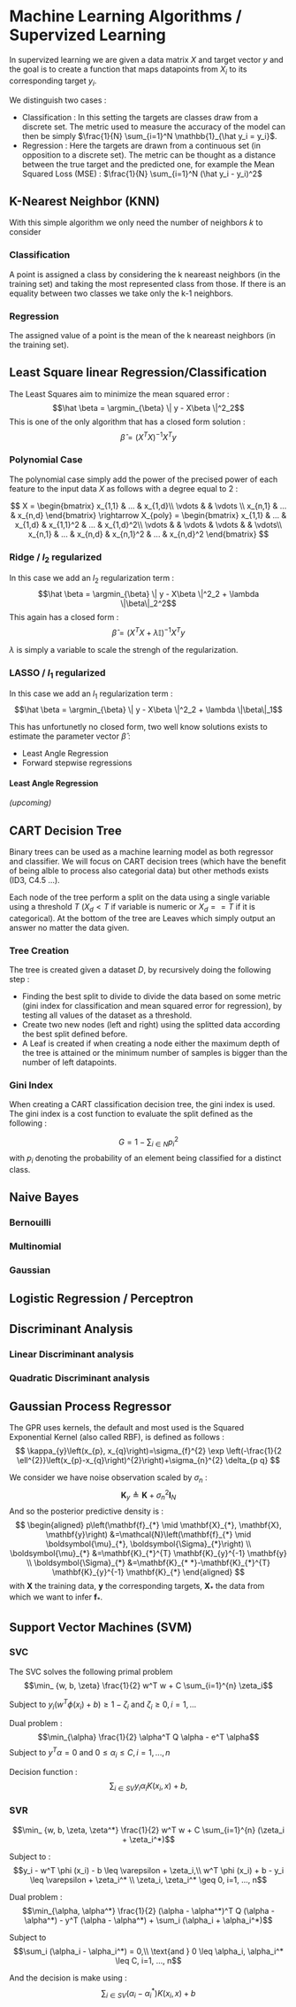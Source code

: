# Machine Learning Algorithms / Supervized Learning

In supervized learning we are given a data matrix $X$ and target vector $y$ and the goal is to create a function that maps datapoints from $X_i$ to its corresponding target $y_i$.

We distinguish two cases :
* Classification : In this setting the targets are classes draw from a discrete set. The metric used to measure the accuracy of the model can then be simply $\frac{1}{N} \sum_{i=1}^N \mathbb{1}_{\hat y_i = y_i}$.
* Regression : Here the targets are drawn from a continuous set (in opposition to a discrete set). The metric can be thought as a distance between the true target and the predicted one, for example the Mean Squared Loss (MSE) : $\frac{1}{N} \sum_{i=1}^N (\hat y_i - y_i)^2$

## K-Nearest Neighbor (KNN)

With this simple algorithm we only need the number of neighbors $k$ to consider

### Classification
A point is assigned a class by considering the k neareast neighbors (in the training set) and taking the most represented class from those. If there is an equality between two classes we take only the k-1 neighbors.

### Regression
The assigned value of a point is the mean of the k neareast neighbors (in the training set).

## Least Square linear Regression/Classification

The Least Squares aim to minimize the mean squared error : 
$$\hat \beta = \argmin_{\beta} \| y - X\beta \|^2_2$$
This is one of the only algorithm that has a closed form solution : 
$$\hat \beta = (X^T X)^{-1}X^Ty$$

### Polynomial Case
The polynomial case simply add the power of the precised power of each feature to the input data $X$ as follows with a degree equal to 2 :

$$ X = \begin{bmatrix}
x_{1,1} &  ... & x_{1,d}\\
\vdots &  & \vdots \\
x_{n,1} & ... & x_{n,d}
\end{bmatrix}
\rightarrow X_{poly} =
\begin{bmatrix}
x_{1,1} &  ... & x_{1,d} & x_{1,1}^2 & ... & x_{1,d}^2\\
\vdots &  & \vdots & \vdots & & \vdots\\
x_{n,1} & ... & x_{n,d} & x_{n,1}^2 & ... &  x_{n,d}^2
\end{bmatrix}
$$

### Ridge / $l_2$ regularized

In this case we add an $l_2$ regularization term  : 
$$\hat \beta = \argmin_{\beta} \| y - X\beta \|^2_2 + \lambda \|\beta\|_2^2$$
This again has a closed form : 
$$ \hat \beta = (X^T X+\lambda \mathbb{I})^{-1}X^Ty$$

$\lambda$ is simply a variable to scale the strengh of the regularization. 

### LASSO / $l_1$ regularized 
In this case we add an $l_1$ regularization term  : 
$$\hat \beta = \argmin_{\beta} \| y - X\beta \|^2_2 + \lambda \|\beta\|_1$$

This has unfortunetly no closed form, two well know solutions exists to estimate the parameter vector $\hat \beta$ :
* Least Angle Regression
* Forward stepwise regressions

#### Least Angle Regression
*(upcoming)* 

## CART Decision Tree
Binary trees can be used as a machine learning model as both regressor and classifier. We will focus on CART decision trees (which have the benefit of being alble to process also categorial data) but other methods exists (ID3, C4.5 ...).

Each node of the tree perform a split on the data using a single variable using a threshold $T$ ($X_d < T$ if variable is numeric or $X_d == T$ if it is categorical). At the bottom of the tree are Leaves which simply output an answer no matter the data given.

### Tree Creation

The tree is created given a dataset $D$, by recursively doing the following step :
* Finding the best split to divide to divide the data based on some metric (gini index for classification and mean squared error for regression), by testing all values of the dataset as a threshold.
* Create two new nodes (left and right) using the splitted data according the best split defined before. 
* A Leaf is created if when creating a node either the maximum depth of the tree is attained or the minimum number of samples is bigger than the number of left datapoints. 
  
### Gini Index

When creating a CART classification decision tree, the gini index is used. The gini index is a cost function to evaluate the split defined as the following : 

$$
G = 1 - \sum_{i \in N} p_{i}^2
$$
with $p_i$ denoting the probability of an element being classified for a distinct class.

## Naive Bayes

### Bernouilli

### Multinomial

### Gaussian

## Logistic Regression / Perceptron

## Discriminant Analysis
### Linear Discriminant analysis

### Quadratic Discriminant analysis

## Gaussian Process Regressor

The GPR uses kernels, the default and most used is the Squared Exponential Kernel (also called RBF), is defined as follows : 
$$
\kappa_{y}\left(x_{p}, x_{q}\right)=\sigma_{f}^{2} \exp \left(-\frac{1}{2 \ell^{2}}\left(x_{p}-x_{q}\right)^{2}\right)+\sigma_{n}^{2} \delta_{p q}
$$

We consider we have noise observation scaled by $\sigma_{n}$  :
$$
\mathbf{K}_{y}  \triangleq  \mathbf{K}+\sigma_{n}^{2} \mathbf{I}_{N}
$$
And so the posterior predictive density is :
$$
\begin{aligned}
p\left(\mathbf{f}_{*} \mid \mathbf{X}_{*}, \mathbf{X}, \mathbf{y}\right) &=\mathcal{N}\left(\mathbf{f}_{*} \mid \boldsymbol{\mu}_{*}, \boldsymbol{\Sigma}_{*}\right) \\
\boldsymbol{\mu}_{*} &=\mathbf{K}_{*}^{T} \mathbf{K}_{y}^{-1} \mathbf{y} \\
\boldsymbol{\Sigma}_{*} &=\mathbf{K}_{* *}-\mathbf{K}_{*}^{T} \mathbf{K}_{y}^{-1} \mathbf{K}_{*}
\end{aligned}
$$
with $\mathbf{X}$ the training data, $\mathbf{y}$ the corresponding targets, $\mathbf{X}_*$ the data from which we want to infer $\mathbf{f}_{*}$.

## Support Vector Machines (SVM) 

### SVC
The SVC solves the following primal problem
$$\min_ {w, b, \zeta} \frac{1}{2} w^T w + C \sum_{i=1}^{n} \zeta_i$$

Subject to 
$y_i (w^T \phi (x_i) + b) \geq 1 - \zeta_i$ and 
$\zeta_i \geq 0, i=1, ...$

Dual problem :
$$\min_{\alpha} \frac{1}{2} \alpha^T Q \alpha - e^T \alpha$$
Subject to $y^T \alpha = 0$ and  $0 \leq \alpha_i \leq C, i=1, ..., n$

Decision function :
$$\sum_{i\in SV} y_i \alpha_i K(x_i, x) + b,$$


### SVR

$$\min_ {w, b, \zeta, \zeta^*} \frac{1}{2} w^T w + C \sum_{i=1}^{n} (\zeta_i + \zeta_i^*)$$

Subject to : 
$$y_i - w^T \phi (x_i) - b \leq \varepsilon + \zeta_i,\\ w^T \phi (x_i) + b - y_i \leq \varepsilon + \zeta_i^* \\ \zeta_i, \zeta_i^* \geq 0, i=1, ..., n$$    

Dual problem : 
$$\min_{\alpha, \alpha^*} \frac{1}{2} (\alpha - \alpha^*)^T Q (\alpha - \alpha^*) - y^T (\alpha - \alpha^*) + \sum_i (\alpha_i + \alpha_i^*)$$

Subject to 
$$\sum_i (\alpha_i - \alpha_i^*) = 0,\\ \text{and  } 0 \leq \alpha_i, \alpha_i^* \leq C, i=1, ..., n$$

And the decision is make using  :
$$\sum_{i \in SV}(\alpha_i - \alpha_i^*) K(x_i, x) + b$$